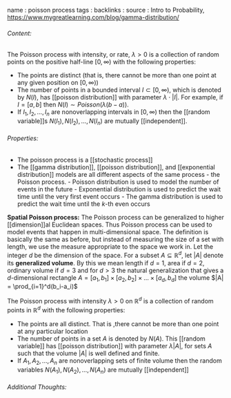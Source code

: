 name : poisson process
tags : 
backlinks : 
source : Intro to Probability, https://www.mygreatlearning.com/blog/gamma-distribution/

###### Content:
The Poisson process with intensity, or rate, $\lambda >0$ is a collection of random points on the positive half-line $[0,\infty)$ with the following properties:
- The points are distinct (that is, there cannot be more than one point at any given position on $[0,\infty)$)
- The number of points in a bounded interval $I \subset [0,\infty)$, which is denoted by $N(I)$, has [[poisson distribution]] with parameter $\lambda \cdot |I|$. For example, if $I = [a,b]$ then $N(I) \sim Poisson(\lambda(b-a))$.
- If $I_1,I_2,...,I_n$ are nonoverlapping intervals in $[0,\infty)$ then the [[random variable]]s $N(I_1), N(I_2),...,N(I_n)$ are mutually [[independent]].

###### Properties:
- The poisson process is a [[stochastic process]]
- The [[gamma distribution]], [[poisson distribution]], and [[exponential distribution]] models are all different aspects of the same process - the Poisson process.
		- Poisson distribution is used to model the number of events in the future
		- Exponential distribution is used to predict the wait time until the very first event occurs
		- The gamma distribution is used to predict the wait time until the $k$-th even occurs


**Spatial Poisson process:**
The Poisson process can be generalized to higher [[dimension]]al Euclidean spaces. Thus Poisson process can be used to model events that happen in multi-dimensional space. The definition is basically the same as before, but instead of measuring the size of a set with length, we use the measure appropriate to the space we work in. Let the integer $d$ be the dimension of the space. For a subset $A \subseteq \mathbb{R}^d$, let $|A|$ denote its **generalized volume**. By this we mean length if $d=1$, area if $d=2$, ordinary volume if $d=3$ and for $d>3$ the natural generalization that gives a $d$-dimensional rectangle $A = [a_1,b_1]\times [a_2,b_2] \times ... \times [a_d,b_d]$ the volume $|A| = \prod_{i=1}^d(b_i-a_i)$

The Poisson process with intensity $\lambda >0$ on $\mathbb{R}^d$ is a collection of random points in $\mathbb{R}^d$ with the following properties:
- The points are all distinct. That is ,there cannot be more than one point at any particular location
- The number of points in a set $A$ is denoted by $N(A)$. This [[random variable]] has [[poisson distribution]] with parameter $\lambda |A|$, for sets $A$ such that the volume $|A|$ is well defined and finite.
- If $A_1,A_2,...,A_n$ are nonoverlapping sets of finite volume then the random variables $N(A_1),N(A_2),...,N(A_n)$ are mutually [[independent]]


###### Additional Thoughts:
